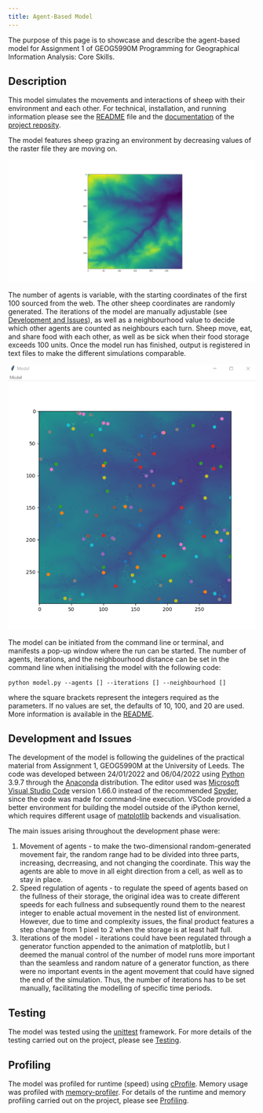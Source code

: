 ```yaml
---
title: Agent-Based Model
---
```



The purpose of this page is to showcase and describe the agent-based model for Assignment 1 of GEOG5990M Programming for Geographical Information Analysis: Core Skills.

## Description

This model simulates the movements and interactions of sheep with their environment and each other. For technical, installation, and running information please see the [README](https://github.com/simagyari/GEOG5990M/blob/main/README.md) file and the [documentation](https://github.com/simagyari/GEOG5990M/blob/main/docs) of the [project reposity](https://github.com/simagyari/GEOG5990M).

The model features sheep grazing an environment by decreasing values of the raster file they are moving on.

![Image of the environment raster used in the model](images/environment.png "Environment raster used in the model")

The number of agents is variable, with the starting coordinates of the first 100 sourced from the web. The other sheep coordinates are randomly generated. The iterations of the model are manually adjustable (see [Development and Issues](markdown-header-development-and-issues)), as well as a neighbourhood value to decide which other agents are counted as neighbours each turn. Sheep move, eat, and share food with each other, as well as be sick when their food storage exceeds 100 units. Once the model run has finished, output is registered in text files to make the different simulations comparable.

![Image of the agents and environment after a finished simulation run](images/animation.png "Agents and environment after a finished simulation")

The model can be initiated from the command line or terminal, and manifests a pop-up window where the run can be started. The number of agents, iterations, and the neighbourhood distance can be set in the command line when initialising the model with the following code:  
```
python model.py --agents [] --iterations [] --neighbourhood []
```
where the square brackets represent the integers required as the parameters. If no values are set, the defaults of 10, 100, and 20 are used. More information is available in the [README](https://github.com/simagyari/GEOG5990M/blob/main/README.md).

## Development and Issues

The development of the model is following the guidelines of the practical material from Assignment 1, GEOG5990M at the University of Leeds. The code was developed between 24/01/2022 and 06/04/2022 using [Python](https://www.python.org/) 3.9.7 through the [Anaconda](https://www.anaconda.com/) distribution. The editor used was [Microsoft Visual Studio Code](https://code.visualstudio.com/) version 1.66.0 instead of the recommended [Spyder](https://www.spyder-ide.org/), since the code was made for command-line execution. VSCode provided a better environment for building the model outside of the iPython kernel, which requires different usage of [matplotlib](https://matplotlib.org/) backends and visualisation.

The main issues arising throughout the development phase were:
1. Movement of agents - to make the two-dimensional random-generated movement fair, the random range had to be divided into three parts, increasing, decrreasing, and not changing the coordinate. This way the agents are able to move in all eight direction from a cell, as well as to stay in place.
2. Speed regulation of agents - to regulate the speed of agents based on the fullness of their storage, the original idea was to create different speeds for each fullness and subsequently round them to the nearest integer to enable actual movement in the nested list of environment. However, due to time and complexity issues, the final product features a step change from 1 pixel to 2 when the storage is at least half full.
3. Iterations of the model - iterations could have been regulated through a generator function appended to the animation of matplotlib, but I deemed the manual control of the number of model runs more important than the seamless and random nature of a generator function, as there were no important events in the agent movement that could have signed the end of the simulation. Thus, the number of iterations has to be set manually, facilitating the modelling of specific time periods.

## Testing

The model was tested using the [unittest](https://docs.python.org/3/library/unittest.html) framework. For more details of the testing carried out on the project, please see [Testing](abm_testing.html).

## Profiling

The model was profiled for runtime (speed) using [cProfile](https://docs.python.org/3/library/profile.html). Memory usage was profiled with [memory-profiler](https://pypi.org/project/memory-profiler/). For details of the runtime and memory profiling carried out on the project, please see [Profiling](abm_profiling.html).
